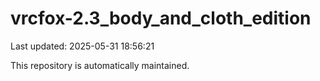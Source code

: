 # vrcfox-2.3_body_and_cloth_edition

Last updated: 2025-05-31 18:56:21

This repository is automatically maintained.
